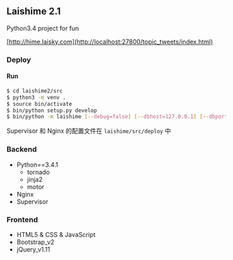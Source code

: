 Laishime 2.1
---

Python3.4 project for fun

[http://hime.laisky.com](http://localhost:27800/topic_tweets/index.html)

### Deploy

#### Run

```sh
$ cd laishime2/src
$ python3 -m venv .
$ source bin/activate
$ bin/python setup.py develop
$ bin/python -m laishime [--debug=false] [--dbhost=127.0.0.1] [--dbport=27017]
```

Supervisor 和 Nginx 的配置文件在 `laishime/src/deploy` 中

### Backend

- Python==3.4.1
    - tornado
    - jinja2
    - motor
- Nginx
- Supervisor

### Frontend

- HTML5 & CSS & JavaScript
- Bootstrap_v2
- jQuery_v1.11
